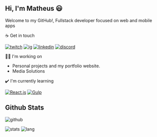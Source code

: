 
 
## Hi, I'm Matheus 😃

Welcome to my GitHub!, Fullstack developer focused on web and mobile apps


☕ Get in touch

[![twitch](https://img.shields.io/twitch/status/grizzyrp?style=for-the-badge)](https://twitch.tv/grizzyrp)
[![ig](https://img.shields.io/badge/-Instagram-red?style=for-the-badge&logo=instagram&logoColor=white)](https://instagram.com/matheuswells)
[![linkedin](https://img.shields.io/badge/-Linkedin-blue?style=for-the-badge&logo=linkedin&logoColor=white)](https://www.linkedin.com/in/matheuscoutinho-dev/)
[![discord](https://img.shields.io/badge/-Discord-grey?style=for-the-badge&logo=discord&logoColor=white)](https://discord.gg/EEPMtv8)



👩‍💻 I'm working on
 - Personal projects and my portfolio website. 
 - Media Solutions

✔️ I'm currently learning

[![React.js](https://img.shields.io/badge/-React.js-blue?style=for-the-badge&logo=react&logoColor=white)](https://reactjs.org) [![Gulp](https://img.shields.io/badge/-Gulp-red?style=for-the-badge&logo=gulp&logoColor=white)](https://gulpjs.com)

## Github Stats
 ![github](https://img.shields.io/github/followers/matheuswells?style=for-the-badge)
 
 ![stats](https://github-readme-stats.vercel.app/api?username=matheuswells&show_icons=true&theme=highcontrast)
 ![lang](https://github-readme-stats.vercel.app/api/top-langs/?username=matheuswells&layout=compact)
 
